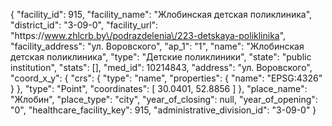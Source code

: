 {
    "facility_id": 915,
    "facility_name": "Жлобинская детская поликлиника",
    "district_id": "3-09-0",
    "facility_url": "https:\/\/www.zhlcrb.by\/podrazdelenia\/223-detskaya-poliklinika",
    "facility_address": "ул. Воровского",
    "ap_1": "1",
    "name": "Жлобинская детская поликлиника",
    "type": "Детские поликлиники",
    "state": "public institution",
    "stats": [],
    "med_id": 10214843,
    "address": "ул. Воровского",
    "coord_x_y": {
        "crs": {
            "type": "name",
            "properties": {
                "name": "EPSG:4326"
            }
        },
        "type": "Point",
        "coordinates": [
            30.0401,
            52.8856
        ]
    },
    "place_name": "Жлобин",
    "place_type": "city",
    "year_of_closing": null,
    "year_of_opening": "0",
    "healthcare_facility_key": 915,
    "administrative_division_id": "3-09-0"
}